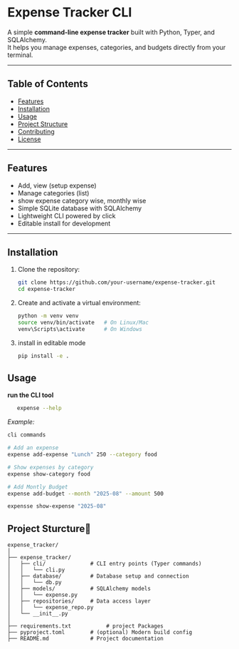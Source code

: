 # Expense Tracker CLI

A simple **command-line expense tracker** built with Python, Typer, and SQLAlchemy.  
It helps you manage expenses, categories, and budgets directly from your terminal.

---

## Table of Contents

- [Features](#features)
- [Installation](#installation)
- [Usage](#usage)
- [Project Structure](#project-structure)
- [Contributing](#contributing)
- [License](#license)

---

## Features

- Add, view (setup expense)
- Manage categories (list)
- show expense category wise, monthly wise
- Simple SQLite database with SQLAlchemy
- Lightweight CLI powered by click
- Editable install for development

---

## Installation

1. Clone the repository:

   ```bash
   git clone https://github.com/your-username/expense-tracker.git
   cd expense-tracker
    ```

2. Create and activate a virtual environment:
    ```bash
    python -m venv venv
    source venv/bin/activate   # On Linux/Mac
    venv\Scripts\activate      # On Windows
    ```

3. install in editable mode
    ```bash
    pip install -e .
    ```
## Usage

**run the CLI tool**

 ```bash
    expense --help
 ```

*Example:*

```bash
cli commands

# Add an expense
expense add-expense "Lunch" 250 --category food

# Show expenses by category
expense show-category food

# Add Montly Budget
expense add-budget --month "2025-08" --amount 500

expensse show-expense "2025-08"

```

## Project Sturcture🧱

```
expense_tracker/
│
├── expense_tracker/
│   ├── cli/              # CLI entry points (Typer commands)
│   │   └── cli.py
│   ├── database/         # Database setup and connection
│   │   └── db.py
│   ├── models/           # SQLAlchemy models
│   │   └── expense.py
│   ├── repositories/     # Data access layer
│   │   └── expense_repo.py
│   └── __init__.py
│
├── requirements.txt           # project Packages
├── pyproject.toml        # (optional) Modern build config
├── README.md             # Project documentation

```
